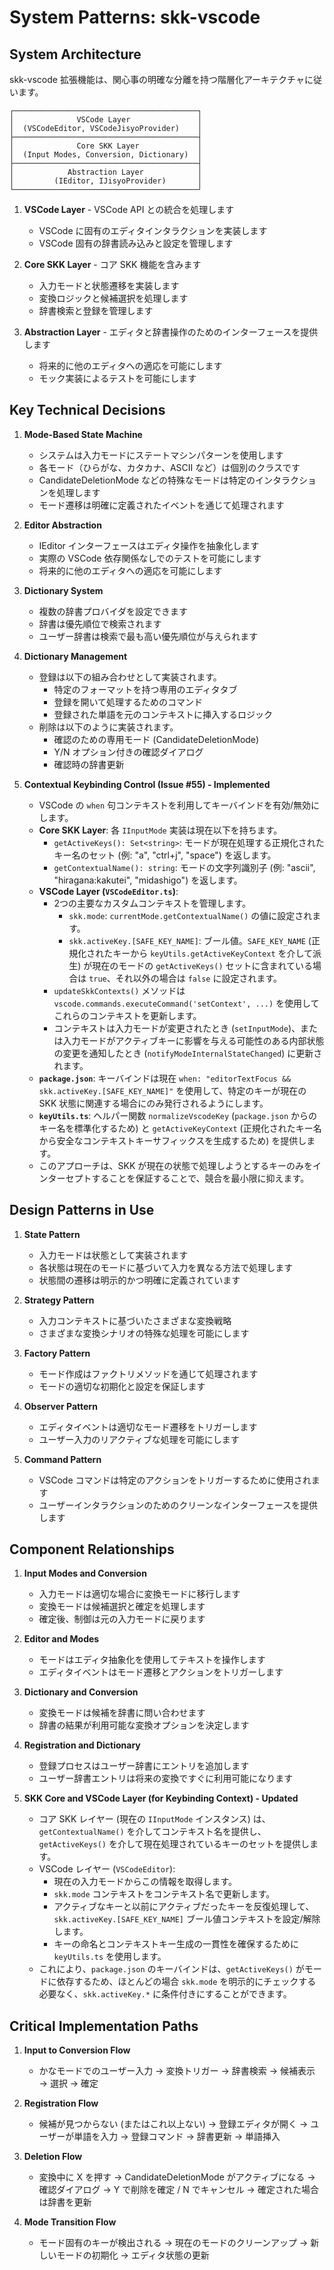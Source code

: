# System Patterns: skk-vscode

## System Architecture

skk-vscode 拡張機能は、関心事の明確な分離を持つ階層化アーキテクチャに従います。

```
┌─────────────────────────────────────────┐
│              VSCode Layer               │
│  (VSCodeEditor, VSCodeJisyoProvider)    │
├─────────────────────────────────────────┤
│              Core SKK Layer             │
│  (Input Modes, Conversion, Dictionary)  │
├─────────────────────────────────────────┤
│            Abstraction Layer            │
│         (IEditor, IJisyoProvider)       │
└─────────────────────────────────────────┘
```

1. **VSCode Layer** - VSCode API との統合を処理します
   - VSCode に固有のエディタインタラクションを実装します
   - VSCode 固有の辞書読み込みと設定を管理します

2. **Core SKK Layer** - コア SKK 機能を含みます
   - 入力モードと状態遷移を実装します
   - 変換ロジックと候補選択を処理します
   - 辞書検索と登録を管理します

3. **Abstraction Layer** - エディタと辞書操作のためのインターフェースを提供します
   - 将来的に他のエディタへの適応を可能にします
   - モック実装によるテストを可能にします

## Key Technical Decisions

1. **Mode-Based State Machine**
   - システムは入力モードにステートマシンパターンを使用します
   - 各モード（ひらがな、カタカナ、ASCII など）は個別のクラスです
   - CandidateDeletionMode などの特殊なモードは特定のインタラクションを処理します
   - モード遷移は明確に定義されたイベントを通じて処理されます

2. **Editor Abstraction**
   - IEditor インターフェースはエディタ操作を抽象化します
   - 実際の VSCode 依存関係なしでのテストを可能にします
   - 将来的に他のエディタへの適応を可能にします

3. **Dictionary System**
   - 複数の辞書プロバイダを設定できます
   - 辞書は優先順位で検索されます
   - ユーザー辞書は検索で最も高い優先順位が与えられます

4. **Dictionary Management**
   - 登録は以下の組み合わせとして実装されます。
     - 特定のフォーマットを持つ専用のエディタタブ
     - 登録を開いて処理するためのコマンド
     - 登録された単語を元のコンテキストに挿入するロジック
   - 削除は以下のように実装されます。
     - 確認のための専用モード (CandidateDeletionMode)
     - Y/N オプション付きの確認ダイアログ
     - 確認時の辞書更新

5. **Contextual Keybinding Control (Issue #55) - Implemented**
   - VSCode の `when` 句コンテキストを利用してキーバインドを有効/無効にします。
   - **Core SKK Layer**: 各 `IInputMode` 実装は現在以下を持ちます。
     - `getActiveKeys(): Set<string>`: モードが現在処理する正規化されたキー名のセット (例: "a", "ctrl+j", "space") を返します。
     - `getContextualName(): string`: モードの文字列識別子 (例: "ascii", "hiragana:kakutei", "midashigo") を返します。
   - **VSCode Layer (`VSCodeEditor.ts`)**:
     - 2つの主要なカスタムコンテキストを管理します。
       - `skk.mode`: `currentMode.getContextualName()` の値に設定されます。
       - `skk.activeKey.[SAFE_KEY_NAME]`: ブール値。`SAFE_KEY_NAME` (正規化されたキーから `keyUtils.getActiveKeyContext` を介して派生) が現在のモードの `getActiveKeys()` セットに含まれている場合は `true`、それ以外の場合は `false` に設定されます。
     - `updateSkkContexts()` メソッドは `vscode.commands.executeCommand('setContext', ...)` を使用してこれらのコンテキストを更新します。
     - コンテキストは入力モードが変更されたとき (`setInputMode`)、または入力モードがアクティブキーに影響を与える可能性のある内部状態の変更を通知したとき (`notifyModeInternalStateChanged`) に更新されます。
   - **`package.json`**: キーバインドは現在 `when: "editorTextFocus && skk.activeKey.[SAFE_KEY_NAME]"` を使用して、特定のキーが現在の SKK 状態に関連する場合にのみ発行されるようにします。
   - **`keyUtils.ts`**: ヘルパー関数 `normalizeVscodeKey` (`package.json` からのキー名を標準化するため) と `getActiveKeyContext` (正規化されたキー名から安全なコンテキストキーサフィックスを生成するため) を提供します。
   - このアプローチは、SKK が現在の状態で処理しようとするキーのみをインターセプトすることを保証することで、競合を最小限に抑えます。

## Design Patterns in Use

1. **State Pattern**
   - 入力モードは状態として実装されます
   - 各状態は現在のモードに基づいて入力を異なる方法で処理します
   - 状態間の遷移は明示的かつ明確に定義されています

2. **Strategy Pattern**
   - 入力コンテキストに基づいたさまざまな変換戦略
   - さまざまな変換シナリオの特殊な処理を可能にします

3. **Factory Pattern**
   - モード作成はファクトリメソッドを通じて処理されます
   - モードの適切な初期化と設定を保証します

4. **Observer Pattern**
   - エディタイベントは適切なモード遷移をトリガーします
   - ユーザー入力のリアクティブな処理を可能にします

5. **Command Pattern**
   - VSCode コマンドは特定のアクションをトリガーするために使用されます
   - ユーザーインタラクションのためのクリーンなインターフェースを提供します

## Component Relationships

1. **Input Modes and Conversion**
   - 入力モードは適切な場合に変換モードに移行します
   - 変換モードは候補選択と確定を処理します
   - 確定後、制御は元の入力モードに戻ります

2. **Editor and Modes**
   - モードはエディタ抽象化を使用してテキストを操作します
   - エディタイベントはモード遷移とアクションをトリガーします

3. **Dictionary and Conversion**
   - 変換モードは候補を辞書に問い合わせます
   - 辞書の結果が利用可能な変換オプションを決定します

4. **Registration and Dictionary**
   - 登録プロセスはユーザー辞書にエントリを追加します
   - ユーザー辞書エントリは将来の変換ですぐに利用可能になります

5. **SKK Core and VSCode Layer (for Keybinding Context) - Updated**
   - コア SKK レイヤー (現在の `IInputMode` インスタンス) は、`getContextualName()` を介してコンテキスト名を提供し、`getActiveKeys()` を介して現在処理されているキーのセットを提供します。
   - VSCode レイヤー (`VSCodeEditor`):
     - 現在の入力モードからこの情報を取得します。
     - `skk.mode` コンテキストをコンテキスト名で更新します。
     - アクティブなキーと以前にアクティブだったキーを反復処理して、`skk.activeKey.[SAFE_KEY_NAME]` ブール値コンテキストを設定/解除します。
     - キーの命名とコンテキストキー生成の一貫性を確保するために `keyUtils.ts` を使用します。
   - これにより、`package.json` のキーバインドは、`getActiveKeys()` がモードに依存するため、ほとんどの場合 `skk.mode` を明示的にチェックする必要なく、`skk.activeKey.*` に条件付きにすることができます。

## Critical Implementation Paths

1. **Input to Conversion Flow**
   - かなモードでのユーザー入力 → 変換トリガー → 辞書検索 → 候補表示 → 選択 → 確定

2. **Registration Flow**
   - 候補が見つからない (またはこれ以上ない) → 登録エディタが開く → ユーザーが単語を入力 → 登録コマンド → 辞書更新 → 単語挿入

3. **Deletion Flow**
   - 変換中に X を押す → CandidateDeletionMode がアクティブになる → 確認ダイアログ → Y で削除を確定 / N でキャンセル → 確定された場合は辞書を更新

4. **Mode Transition Flow**
   - モード固有のキーが検出される → 現在のモードのクリーンアップ → 新しいモードの初期化 → エディタ状態の更新
